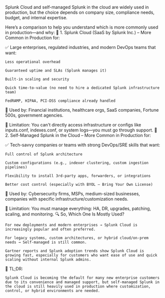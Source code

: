Splunk Cloud and self-managed Splunk in the cloud are widely used in production, but the choice depends on company size, compliance needs, budget, and internal expertise.

Here’s a comparison to help you understand which is more commonly used in production—and why:
🔹 1. Splunk Cloud (SaaS by Splunk Inc.) – More Common in Production for:

✅ Large enterprises, regulated industries, and modern DevOps teams that want:

    Less operational overhead

    Guaranteed uptime and SLAs (Splunk manages it)

    Built-in scaling and security

    Quick time-to-value (no need to hire a dedicated Splunk infrastructure team)

    FedRAMP, HIPAA, PCI-DSS compliance already handled

🔸 Used by:
Financial institutions, healthcare orgs, SaaS companies, Fortune 500s, government agencies.

🔧 Limitation:
You can't directly access infrastructure or configs like inputs.conf, indexes.conf, or system logs—you must go through support.
🔹 2. Self-Managed Splunk in the Cloud – More Common in Production for:

✅ Tech-savvy companies or teams with strong DevOps/SRE skills that want:

    Full control of Splunk architecture

    Custom configurations (e.g., indexer clustering, custom ingestion pipelines)

    Flexibility to install 3rd-party apps, forwarders, or integrations

    Better cost control (especially with BYOL – Bring Your Own License)

🔸 Used by:
Cybersecurity firms, MSPs, medium-sized businesses, companies with specific infrastructure/customization needs.

🔧 Limitation:
You must manage everything: HA, DR, upgrades, patching, scaling, and monitoring.
🔍 So, Which One Is Mostly Used?

    For new deployments and modern enterprises → Splunk Cloud is increasingly popular and often preferred.

    For legacy systems, custom architectures, or hybrid cloud/on-prem needs → Self-managed is still common.

    Gartner reports and Splunk adoption trends show Splunk Cloud is growing fast, especially for customers who want ease of use and quick scaling without internal Splunk admins.

🧠 TL;DR:

    Splunk Cloud is becoming the default for many new enterprise customers due to its convenience and managed support, but self-managed Splunk in the cloud is still heavily used in production where customization, control, or hybrid environments are needed.